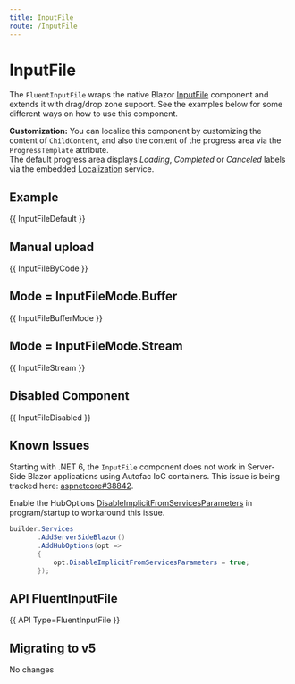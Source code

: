 ```yaml
---
title: InputFile
route: /InputFile
---
```


# InputFile

The `FluentInputFile` wraps the native Blazor [InputFile](https://learn.microsoft.com/en-us/aspnet/core/blazor/file-uploads) component
and extends it with drag/drop zone support. See the examples below for some different ways on how to use this component.

**Customization:** You can localize this component by customizing the content of `ChildContent`,
and also the content of the progress area via the `ProgressTemplate` attribute.  
The default progress area displays <i>Loading</i>, <i>Completed</i> or <i>Canceled</i> labels via
the embedded [Localization](https://fluentui-blazor-v5.azurewebsites.net/localization) service.

## Example



{{ InputFileDefault }}

## Manual upload

{{ InputFileByCode }}

## Mode = InputFileMode.Buffer

{{ InputFileBufferMode }}

## Mode = InputFileMode.Stream

{{ InputFileStream }}

## Disabled Component

{{ InputFileDisabled }}

## Known Issues

Starting with .NET 6, the `InputFile` component does not work in Server-Side Blazor applications using Autofac IoC containers.
This issue is being tracked here: [aspnetcore#38842](https://github.com/dotnet/aspnetcore/issues/38842).  

Enable the HubOptions [DisableImplicitFromServicesParameters](https://learn.microsoft.com/en-us/dotnet/api/Microsoft.AspNetCore.SignalR.HubOptions.DisableImplicitFromServicesParameters)
in program/startup to workaround this issue.

```csharp
builder.Services
       .AddServerSideBlazor()
       .AddHubOptions(opt =>
       {
           opt.DisableImplicitFromServicesParameters = true;
       });
```


## API FluentInputFile

{{ API Type=FluentInputFile }}

## Migrating to v5

No changes
